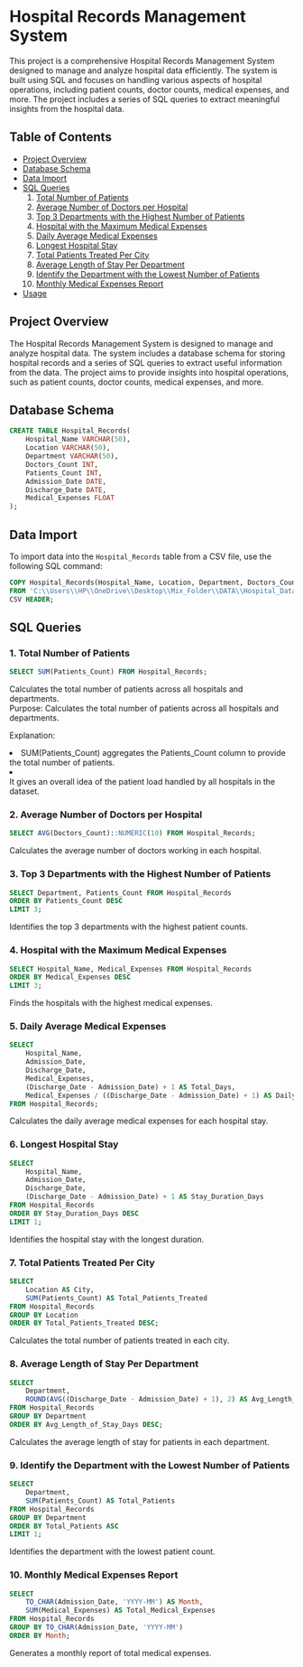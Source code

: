 # Hospital Records Management System

This project is a comprehensive Hospital Records Management System designed to manage and analyze hospital data efficiently. The system is built using SQL and focuses on handling various aspects of hospital operations, including patient counts, doctor counts, medical expenses, and more. The project includes a series of SQL queries to extract meaningful insights from the hospital data.

## Table of Contents
- [Project Overview](#project-overview)
- [Database Schema](#database-schema)
- [Data Import](#data-import)
- [SQL Queries](#sql-queries)
  1. [Total Number of Patients](#1-total-number-of-patients)
  2. [Average Number of Doctors per Hospital](#2-average-number-of-doctors-per-hospital)
  3. [Top 3 Departments with the Highest Number of Patients](#3-top-3-departments-with-the-highest-number-of-patients)
  4. [Hospital with the Maximum Medical Expenses](#4-hospital-with-the-maximum-medical-expenses)
  5. [Daily Average Medical Expenses](#5-daily-average-medical-expenses)
  6. [Longest Hospital Stay](#6-longest-hospital-stay)
  7. [Total Patients Treated Per City](#7-total-patients-treated-per-city)
  8. [Average Length of Stay Per Department](#8-average-length-of-stay-per-department)
  9. [Identify the Department with the Lowest Number of Patients](#9-identify-the-department-with-the-lowest-number-of-patients)
  10. [Monthly Medical Expenses Report](#10-monthly-medical-expenses-report)
- [Usage](#usage)

## Project Overview
The Hospital Records Management System is designed to manage and analyze hospital data. The system includes a database schema for storing hospital records and a series of SQL queries to extract useful information from the data. The project aims to provide insights into hospital operations, such as patient counts, doctor counts, medical expenses, and more.

## Database Schema
```sql
CREATE TABLE Hospital_Records(
    Hospital_Name VARCHAR(50),
    Location VARCHAR(50),
    Department VARCHAR(50),
    Doctors_Count INT,
    Patients_Count INT,
    Admission_Date DATE,
    Discharge_Date DATE,
    Medical_Expenses FLOAT
);
```

## Data Import
To import data into the `Hospital_Records` table from a CSV file, use the following SQL command:
```sql
COPY Hospital_Records(Hospital_Name, Location, Department, Doctors_Count, Patients_Count, Admission_Date, Discharge_Date, Medical_Expenses)
FROM 'C:\\Users\\HP\\OneDrive\\Desktop\\Mix_Folder\\DATA\\Hospital_Data1.csv'
CSV HEADER;
```

## SQL Queries
### 1. Total Number of Patients
```sql
SELECT SUM(Patients_Count) FROM Hospital_Records;
```
Calculates the total number of patients across all hospitals and departments.<br>
Purpose: Calculates the total number of patients across all hospitals and departments. <br>

Explanation:
<li>SUM(Patients_Count) aggregates the Patients_Count column to provide the total number of patients.</li>
<li></li>It gives an overall idea of the patient load handled by all hospitals in the dataset.</li>

### 2. Average Number of Doctors per Hospital
```sql
SELECT AVG(Doctors_Count)::NUMERIC(10) FROM Hospital_Records;
```
Calculates the average number of doctors working in each hospital.

### 3. Top 3 Departments with the Highest Number of Patients
```sql
SELECT Department, Patients_Count FROM Hospital_Records
ORDER BY Patients_Count DESC
LIMIT 3;
```
Identifies the top 3 departments with the highest patient counts.

### 4. Hospital with the Maximum Medical Expenses
```sql
SELECT Hospital_Name, Medical_Expenses FROM Hospital_Records
ORDER BY Medical_Expenses DESC
LIMIT 3;
```
Finds the hospitals with the highest medical expenses.

### 5. Daily Average Medical Expenses
```sql
SELECT 
    Hospital_Name,
    Admission_Date,
    Discharge_Date,
    Medical_Expenses,
    (Discharge_Date - Admission_Date) + 1 AS Total_Days,
    Medical_Expenses / ((Discharge_Date - Admission_Date) + 1) AS Daily_Avg_Expenses
FROM Hospital_Records;
```
Calculates the daily average medical expenses for each hospital stay.

### 6. Longest Hospital Stay
```sql
SELECT 
    Hospital_Name,
    Admission_Date,
    Discharge_Date,
    (Discharge_Date - Admission_Date) + 1 AS Stay_Duration_Days
FROM Hospital_Records
ORDER BY Stay_Duration_Days DESC
LIMIT 1;
```
Identifies the hospital stay with the longest duration.

### 7. Total Patients Treated Per City
```sql
SELECT 
    Location AS City,
    SUM(Patients_Count) AS Total_Patients_Treated
FROM Hospital_Records
GROUP BY Location
ORDER BY Total_Patients_Treated DESC;
```
Calculates the total number of patients treated in each city.

### 8. Average Length of Stay Per Department
```sql
SELECT 
    Department,
    ROUND(AVG((Discharge_Date - Admission_Date) + 1), 2) AS Avg_Length_of_Stay_Days
FROM Hospital_Records
GROUP BY Department
ORDER BY Avg_Length_of_Stay_Days DESC;
```
Calculates the average length of stay for patients in each department.

### 9. Identify the Department with the Lowest Number of Patients
```sql
SELECT 
    Department,
    SUM(Patients_Count) AS Total_Patients
FROM Hospital_Records
GROUP BY Department
ORDER BY Total_Patients ASC
LIMIT 1;
```
Identifies the department with the lowest patient count.

### 10. Monthly Medical Expenses Report
```sql
SELECT 
    TO_CHAR(Admission_Date, 'YYYY-MM') AS Month,
    SUM(Medical_Expenses) AS Total_Medical_Expenses
FROM Hospital_Records
GROUP BY TO_CHAR(Admission_Date, 'YYYY-MM')
ORDER BY Month;
```
Generates a monthly report of total medical expenses.

